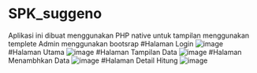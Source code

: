 # SPK_suggeno
Aplikasi ini dibuat menggunakan PHP native untuk tampilan menggunakan templete Admin menggunakan bootsrap
#Halaman Login
![image](https://user-images.githubusercontent.com/64664885/194290722-d4999dfa-af78-4752-a66b-5b202e1c0b4d.png)
#Halaman Utama
![image](https://user-images.githubusercontent.com/64664885/194290859-d7880df6-db3e-454a-af7e-192fc332c0e3.png)
#Halaman Tampilan Data
![image](https://user-images.githubusercontent.com/64664885/194290960-480667b1-eae2-4ec6-bd67-012c97301b27.png)
#Halaman Menambhkan Data
![image](https://user-images.githubusercontent.com/64664885/194291021-0ea7d7b4-8665-4954-b57b-94f36f7e16d5.png)
#Halaman Detail Hitung
![image](https://user-images.githubusercontent.com/64664885/194291127-d9f81eda-bda7-4234-8720-dd889df503fe.png)

